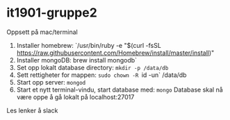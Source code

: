 # it1901-gruppe2

Oppsett på mac/terminal

1. Installer homebrew: `/usr/bin/ruby -e "$(curl -fsSL https://raw.githubusercontent.com/Homebrew/install/master/install)"
2. Installer mongoDB: brew install mongodb`
3. Set opp lokalt database directory: `mkdir -p /data/db`
4. Sett rettigheter for mappen: `sudo chown -R `id -un` /data/db
5. Start opp server: `mongod`
6. Start et nytt terminal-vindu, start database med: `mongo`
Database skal nå være oppe å gå lokalt på localhost:27017

Les lenker å slack
